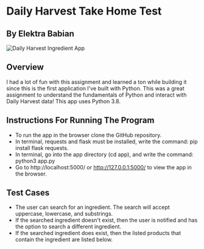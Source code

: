 # Daily Harvest Take Home Test
## By Elektra Babian 

![Daily Harvest Ingredient App](https://i.imgur.com/5K2b1x1.png)

Overview
- 
I had a lot of fun with this assignment and learned a ton while building it since this is the first application I've built with Python. 
This was a great assignment to understand the fundamentals of Python and interact with Daily Harvest data! This app uses Python 3.8.

Instructions For Running The Program
- 
- To run the app in the browser clone the GitHub repository. 
- In terminal, requests and flask must be installed, write the command: pip install flask requests.
- In terminal, go into the app directory (cd app), and write the command: python3 app.py  
- Go to http://localhost:5000/ or http://127.0.0.1:5000/ to view the app in the browser. 
 

Test Cases
-  
- The user can search for an ingredient. The search will accept uppercase, lowercase, and substrings. 
- If the searched ingredient doesn't exist, then the user is notified and has the option to search a different ingredient. 
- If the searched ingredient does exist, then the listed products that contain the ingredient are listed below. 